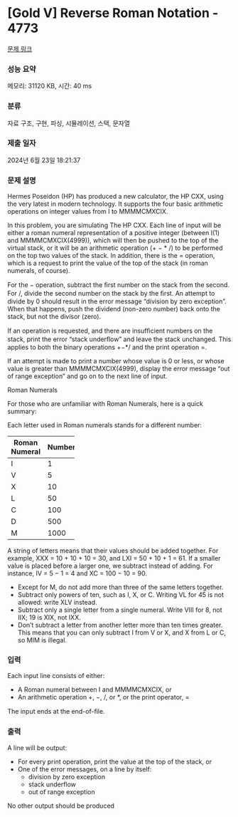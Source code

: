 # [Gold V] Reverse Roman Notation - 4773 

[문제 링크](https://www.acmicpc.net/problem/4773) 

### 성능 요약

메모리: 31120 KB, 시간: 40 ms

### 분류

자료 구조, 구현, 파싱, 시뮬레이션, 스택, 문자열

### 제출 일자

2024년 6월 23일 18:21:37

### 문제 설명

<p>Hermes Poseidon (HP) has produced a new calculator, the HP CXX, using the very latest in modern technology. It supports the four basic arithmetic operations on integer values from I to MMMMCMXCIX.</p>

<p>In this problem, you are simulating The HP CXX. Each line of input will be either a roman numeral representation of a positive integer (between I(1) and MMMMCMXCIX(4999)), which will then be pushed to the top of the virtual stack, or it will be an arithmetic operation (+ − * /) to be performed on the top two values of the stack. In addition, there is the = operation, which is a request to print the value of the top of the stack (in roman numerals, of course).</p>

<p>For the − operation, subtract the ﬁrst number on the stack from the second. For /, divide the second number on the stack by the ﬁrst. An attempt to divide by 0 should result in the error message “division by zero exception”. When that happens, push the dividend (non-zero number) back onto the stack, but not the divisor (zero).</p>

<p>If an operation is requested, and there are insufﬁcient numbers on the stack, print the error “stack underﬂow” and leave the stack unchanged. This applies to both the binary operations +−*/ and the print operation =.</p>

<p>If an attempt is made to print a number whose value is 0 or less, or whose value is greater than MMMMCMXCIX(4999), display the error message “out of range exception” and go on to the next line of input.</p>

<p>Roman Numerals</p>

<p>For those who are unfamiliar with Roman Numerals, here is a quick summary:</p>

<p>Each letter used in Roman numerals stands for a different number:</p>

<table class="table" style="width:30%">
	<thead>
		<tr>
			<th style="width:15%">Roman Numeral</th>
			<th style="width:15%">Number</th>
		</tr>
	</thead>
	<tbody>
		<tr>
			<td>I</td>
			<td>1</td>
		</tr>
		<tr>
			<td>V</td>
			<td>5</td>
		</tr>
		<tr>
			<td>X</td>
			<td>10</td>
		</tr>
		<tr>
			<td>L</td>
			<td>50</td>
		</tr>
		<tr>
			<td>C</td>
			<td>100</td>
		</tr>
		<tr>
			<td>D</td>
			<td>500</td>
		</tr>
		<tr>
			<td>M</td>
			<td>1000</td>
		</tr>
	</tbody>
</table>

<p>A string of letters means that their values should be added together. For example, XXX = 10 + 10 + 10 = 30, and LXI = 50 + 10 + 1 = 61. If a smaller value is placed before a larger one, we subtract instead of adding. For instance, IV = 5 − 1 = 4 and XC = 100 − 10 = 90.</p>

<ul>
	<li>Except for M, do not add more than three of the same letters together.</li>
	<li>Subtract only powers of ten, such as I, X, or C. Writing VL for 45 is not allowed: write XLV instead.</li>
	<li>Subtract only a single letter from a single numeral. Write VIII for 8, not IIX; 19 is XIX, not IXX.</li>
	<li>Don’t subtract a letter from another letter more than ten times greater. This means that you can only subtract I from V or X, and X from L or C, so MIM is illegal.</li>
</ul>

### 입력 

 <p>Each input line consists of either:</p>

<ul>
	<li>A Roman numeral between I and MMMMCMXCIX, or</li>
	<li>An arithmetic operation +, −, /, or *, or the print operator, =</li>
</ul>

<p>The input ends at the end-of-ﬁle.</p>

### 출력 

 <p>A line will be output:</p>

<ul>
	<li>For every print operation, print the value at the top of the stack, or</li>
	<li>One of the error messages, on a line by itself:
	<ul>
		<li>division by zero exception</li>
		<li>stack underflow</li>
		<li>out of range exception</li>
	</ul>
	</li>
</ul>

<p>No other output should be produced</p>


